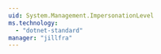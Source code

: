 ```yaml
---
uid: System.Management.ImpersonationLevel
ms.technology: 
  - "dotnet-standard"
manager: "jillfra"
---
```

